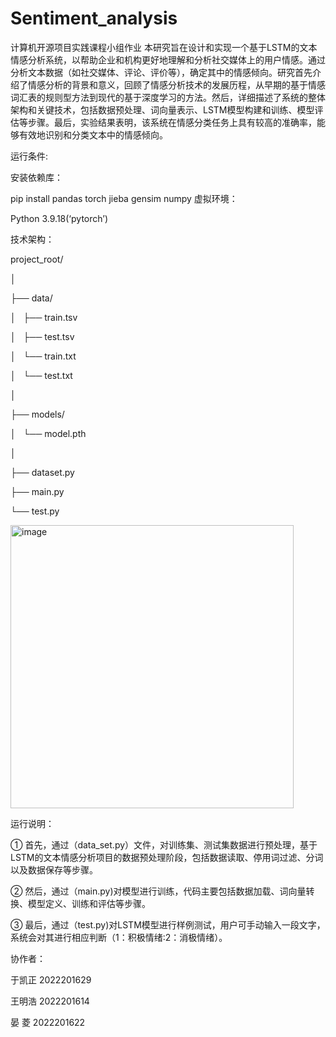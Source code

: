 # Sentiment_analysis
 计算机开源项目实践课程小组作业
本研究旨在设计和实现一个基于LSTM的文本情感分析系统，以帮助企业和机构更好地理解和分析社交媒体上的用户情感。通过分析文本数据（如社交媒体、评论、评价等），确定其中的情感倾向。研究首先介绍了情感分析的背景和意义，回顾了情感分析技术的发展历程，从早期的基于情感词汇表的规则型方法到现代的基于深度学习的方法。然后，详细描述了系统的整体架构和关键技术，包括数据预处理、词向量表示、LSTM模型构建和训练、模型评估等步骤。最后，实验结果表明，该系统在情感分类任务上具有较高的准确率，能够有效地识别和分类文本中的情感倾向。

运行条件:

安装依赖库：

pip install pandas torch jieba gensim numpy
虚拟环境：

Python 3.9.18(‘pytorch’)

技术架构：

project_root/

│

├── data/

│   ├── train.tsv

│   ├── test.tsv

│   └── train.txt

│   └── test.txt

│

├── models/

│   └── model.pth

│

├── dataset.py

├── main.py

└── test.py


<img width="453" alt="image" src="https://github.com/user-attachments/assets/630aeb50-17d4-4110-91fb-9a04dbd9ae2e">

运行说明：

① 首先，通过（data_set.py）文件，对训练集、测试集数据进行预处理，基于LSTM的文本情感分析项目的数据预处理阶段，包括数据读取、停用词过滤、分词以及数据保存等步骤。

② 然后，通过（main.py)对模型进行训练，代码主要包括数据加载、词向量转换、模型定义、训练和评估等步骤。

③ 最后，通过（test.py)对LSTM模型进行样例测试，用户可手动输入一段文字，系统会对其进行相应判断（1：积极情绪:2：消极情绪）。

协作者：

于凯正 2022201629

王明浩 2022201614

晏  菱 2022201622




